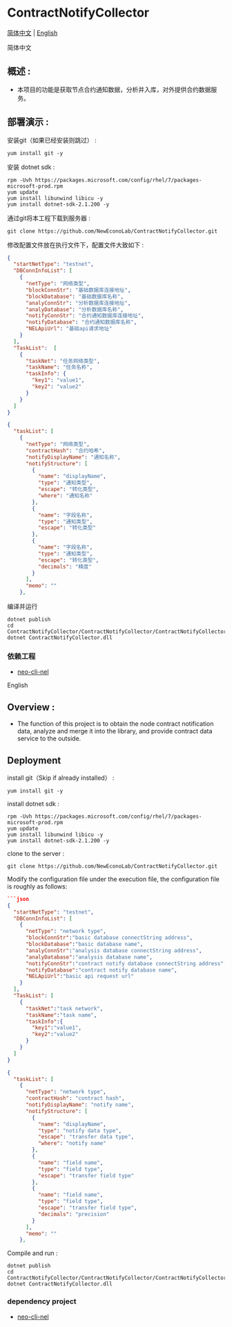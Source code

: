 # ContractNotifyCollector
[简体中文](#zh) |    [English](#en) 

<a name="zh">简体中文</a>
## 概述 :
- 本项目的功能是获取节点合约通知数据，分析并入库，对外提供合约数据服务。

## 部署演示 :

安装git（如果已经安装则跳过） :
```
yum install git -y
```

安装 dotnet sdk :
```
rpm -Uvh https://packages.microsoft.com/config/rhel/7/packages-microsoft-prod.rpm
yum update
yum install libunwind libicu -y
yum install dotnet-sdk-2.1.200 -y
```

通过git将本工程下载到服务器 :
```
git clone https://github.com/NewEconoLab/ContractNotifyCollector.git
```

修改配置文件放在执行文件下，配置文件大致如下 :
```json
{
  "startNetType": "testnet",
  "DBConnInfoList": [
    {
      "netType": "网络类型",
      "blockConnStr": "基础数据库连接地址",
      "blockDatabase": "基础数据库名称",
      "analyConnStr": "分析数据库连接地址",
      "analyDatabase": "分析数据库名称",
      "notifyConnStr": "合约通知数据库连接地址",
      "notifyDatabase": "合约通知数据库名称",
      "NELApiUrl": "基础api请求地址"
    }
  ],
  "TaskList":  [
    {
      "taskNet": "任务网络类型",
      "taskName": "任务名称",
      "taskInfo": {
        "key1": "value1",
        "key2": "value2"
      }
    }
  ]
}
```
```json
{
  "taskList": [
    {
      "netType": "网络类型",
      "contractHash": "合约哈希",
      "notifyDisplayName": "通知名称",
      "notifyStructure": [
        {
          "name": "displayName",
          "type": "通知类型",
          "escape": "转化类型",
          "where": "通知名称"
        },
        {
          "name": "字段名称",
          "type": "通知类型",
          "escape": "转化类型"
        },
        {
          "name": "字段名称",
          "type": "通知类型",
          "escape": "转化类型",
          "decimals": "精度"
        }
      ],
      "memo": ""
    },
```


编译并运行
```
dotnet publish
cd  ContractNotifyCollector/ContractNotifyCollector/ContractNotifyCollector/bin/Debug/netcoreapp2.0
dotnet ContractNotifyCollector.dll
```

### 依赖工程
- [neo-cli-nel](https://github.com/NewEconoLab/neo-cli-nel)


<a name="en">English</a>
## Overview :
- The function of this project is to obtain the node contract notification data, analyze and merge it into the library, and provide contract data service to the outside.

## Deployment

install git（Skip if already installed） :
```
yum install git -y
```

install dotnet sdk :
```
rpm -Uvh https://packages.microsoft.com/config/rhel/7/packages-microsoft-prod.rpm
yum update
yum install libunwind libicu -y
yum install dotnet-sdk-2.1.200 -y
```

clone to the server :
```
git clone https://github.com/NewEconoLab/ContractNotifyCollector.git
```

Modify the configuration file under the execution file, the configuration file is roughly as follows:
```json
```json
{
  "startNetType": "testnet",
  "DBConnInfoList": [
    {
      "netType": "network type",
      "blockConnStr":"basic database connectString address",
      "blockDatabase":"basic database name",
      "analyConnStr":"analysis database connectString address",
      "analyDatabase":"analysis database name",
      "notifyConnStr":"contract notify database connectString address",
      "notifyDatabase":"contract notify database name",
      "NELApiUrl":"basic api request url"
    }
  ],
  "TaskList": [
    {
      "taskNet":"task network",
      "taskName":"task name",
      "taskInfo":{
        "key1":"value1",
        "key2":"value2"
      }
    }
  ]
}
```
```json
{
  "taskList": [
    {
      "netType": "network type",
      "contractHash": "contract hash",
      "notifyDisplayName": "notify name",
      "notifyStructure": [
        {
          "name": "displayName",
          "type": "notify data type",
          "escape": "transfer data type",
          "where": "notify name"
        },
        {
          "name": "field name",
          "type": "field type",
          "escape": "transfer field type"
        },
        {
          "name": "field name",
          "type": "field type",
          "escape": "transfer field type",
          "decimals": "precision"
        }
      ],
      "memo": ""
    },
```

Compile and run :
```
dotnet publish
cd  ContractNotifyCollector/ContractNotifyCollector/ContractNotifyCollector/bin/Debug/netcoreapp2.0
dotnet ContractNotifyCollector.dll
```

### dependency project
- [neo-cli-nel](https://github.com/NewEconoLab/neo-cli-nel)
